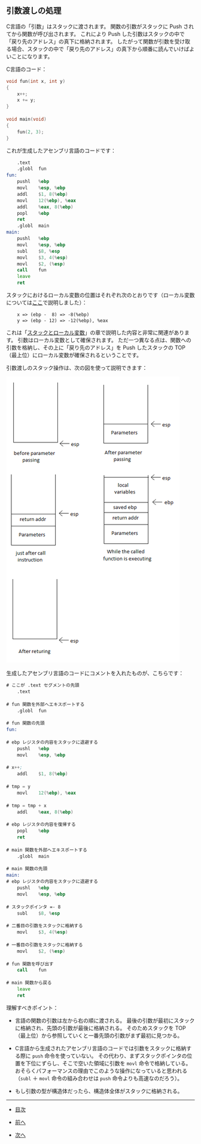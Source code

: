 ## 引数渡しの処理

C言語の「引数」はスタックに渡されます。
関数の引数がスタックに Push されてから関数が呼び出されます。
これにより Push した引数はスタックの中で「戻り先のアドレス」の真下に格納されます。
したがって関数が引数を受け取る場合、スタックの中で「戻り先のアドレス」の真下から順番に読んでいけばよいことになります。

C言語のコード：

```C
void fun(int x, int y)
{
	x++;
	x += y;
}

void main(void)
{
	fun(2, 3);
}
```

これが生成したアセンブリ言語のコードです：

```asm
	.text
	.globl	fun
fun:
	pushl	%ebp
	movl	%esp, %ebp
	addl	$1, 8(%ebp)
	movl	12(%ebp), %eax
	addl	%eax, 8(%ebp)
	popl	%ebp
	ret
	.globl	main
main:
	pushl	%ebp
	movl	%esp, %ebp
	subl	$8, %esp
	movl	$3, 4(%esp)
	movl	$2, (%esp)
	call	fun
	leave
	ret
```

スタックにおけるローカル変数の位置はそれぞれ次のとおりです（ローカル変数については[ここ](/ch03-01-stack-and-local-variables.md)で説明しました）：

```
    x => (ebp -  8) => -8(%ebp)
    y => (ebp - 12) => -12(%ebp), %eax
```

これは「[スタックとローカル変数](/ch03-01-stack-and-local-variables.md)」の章で説明した内容と非常に関連があります。
引数はローカル変数として確保されます。
ただ一つ異なる点は、関数への引数を格納し、その上に「戻り先のアドレス」を Push したスタックの TOP（最上位）にローカル変数が確保されるということです。

引数渡しのスタック操作は、次の図を使って説明できます：

![](images/parameter.png)

生成したアセンブリ言語のコードにコメントを入れたものが、こちらです：

```asm
# ここが .text セグメントの先頭
	.text

# fun 関数を外部へエキスポートする
	.globl	fun

# fun 関数の先頭
fun:

# ebp レジスタの内容をスタックに退避する
	pushl	%ebp
	movl	%esp, %ebp

# x++;
	addl	$1, 8(%ebp)

# tmp = y
	movl	12(%ebp), %eax

# tmp = tmp + x
	addl	%eax, 8(%ebp)

# ebp レジスタの内容を復帰する
	popl	%ebp
	ret

# main 関数を外部へエキスポートする
	.globl	main

# main 関数の先頭
main:
# ebp レジスタの内容をスタックに退避する
	pushl	%ebp
	movl	%esp, %ebp

# スタックポインタ =- 8
	subl	$8, %esp

# 二番目の引数をスタックに格納する
	movl	$3, 4(%esp)

# 一番目の引数をスタックに格納する
	movl	$2, (%esp)

# fun 関数を呼び出す
	call	fun

# main 関数から戻る
	leave
	ret
```

理解すべきポイント：

* 言語の関数の引数は左から右の順に渡される。
最後の引数が最初にスタックに格納され、先頭の引数が最後に格納される。
そのためスタックを TOP（最上位）から参照していくと一番先頭の引数がまず最初に見つかる。

* C言語から生成されたアセンブリ言語のコードでは引数をスタックに格納する際に ``push`` 命令を使っていない。
その代わり、まずスタックポインタの位置を下位にずらし、そこで空いた領域に引数を ``movl`` 命令で格納している。
おそらくパフォーマンスの理由でこのような操作になっていると思われる
（``subl`` ＋ ``movl`` 命令の組み合わせは ``push`` 命令よりも高速なのだろう）。

* もし引数の型が構造体だったら、構造体全体がスタックに格納される。

---

* [目次](/SUMMARY.md#C言語インターナル)

* [前へ](/ch11-01-function-call.md)

* [次へ](/ch13-01-returning-value-from-function.md)
